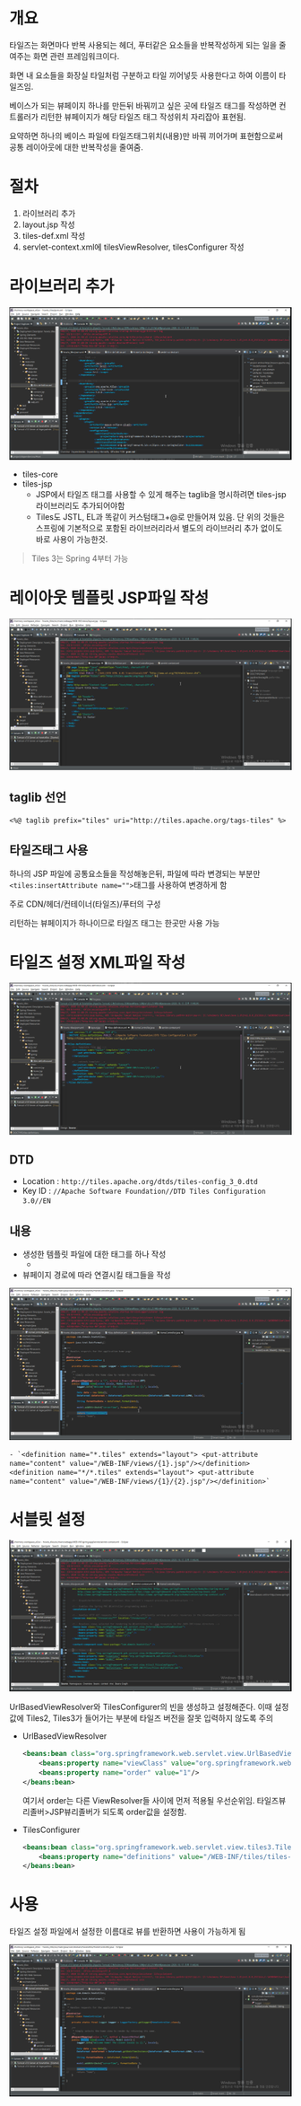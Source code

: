 # **개요**

타일즈는 화면마다 반복 사용되는 헤더, 푸터같은 요소들을 반복작성하게 되는 일을 줄여주는 화면 관련 프레임워크이다.

화면 내 요소들을 화장실 타일처럼 구분하고 타일 끼어넣듯 사용한다고 하여 이름이 타일즈임.

베이스가 되는 뷰페이지 하나를 만든뒤 바꿔끼고 싶은 곳에 타일즈 태그를 작성하면 컨트롤러가 리턴한 뷰페이지가 해당 타일즈 태그 작성위치 자리잡아 표현됨.

요약하면 하나의 베이스 파일에 타일즈태그위치(내용)만 바꿔 끼어가며 표현함으로써 공통 레이아웃에 대한 반복작성을 줄여줌.

# **절차**

1. 라이브러리 추가
2. layout.jsp 작성
3. tiles-def.xml 작성
4. servlet-context.xml에 tilesViewResolver, tilesConfigurer 작성

# **라이브러리 추가**

![img.png](img.png)

- tiles-core
- tiles-jsp
    - JSP에서 타일즈 태그를 사용할 수 있게 해주는 taglib을 명시하려면 tiles-jsp 라이브러리도 추가되어야함
    - Tiles도 JSTL, EL과 똑같이 커스텀태그+@로 만들어져 있음. 단 위의 것들은 스프링에 기본적으로 포함된 라이브러리라서 별도의 라이브러리 추가 없이도 바로 사용이 가능한것.

> Tiles 3는 Spring 4부터 가능

# **레이아웃 템플릿 JSP파일 작성**

![img_1.png](img_1.png)

## **taglib 선언**

`<%@ taglib prefix="tiles" uri="http://tiles.apache.org/tags-tiles" %>`

## **타일즈태그 사용**

하나의 JSP 파일에 공통요소들을 작성해놓은뒤, 파일에 따라 변경되는 부분만 `<tiles:insertAttribute name="">`태그를 사용하여 변경하게 함

주로 CDN/헤더/컨테이너(타일즈)/푸터의 구성

리턴하는 뷰페이지가 하나이므로 타일즈 태그는 한곳만 사용 가능

# **타일즈 설정 XML파일 작성**

![img_2.png](img_2.png)

## **DTD**

- Location : `http://tiles.apache.org/dtds/tiles-config_3_0.dtd`
- Key ID : `//Apache Software Foundation//DTD Tiles Configuration 3.0//EN`

## **내용**

- 생성한 템플릿 파일에 대한 태그를 하나 작성
    - <definition name="layout" template="/WEB-INF/views/layout.jsp"> <put-attribute name="content" value=""/></definition>
- 뷰페이지 경로에 따라 연결시킬 태그들을 작성

![img_3.png](img_3.png)

    - `<definition name="*.tiles" extends="layout"> <put-attribute name="content" value="/WEB-INF/views/{1}.jsp"/></definition><definition name="*/*.tiles" extends="layout"> <put-attribute name="content" value="/WEB-INF/views/{1}/{2}.jsp"/></definition>`

# **서블릿 설정**

![img_4.png](img_4.png)

UrlBasedViewResolver와 TilesConfigurer의 빈을 생성하고 설정해준다. 이때 설정값에 Tiles2, Tiles3가 들어가는 부분에 타일즈 버전을 잘못 입력하지 않도록 주의

- UrlBasedViewResolver

    ```xml
    <beans:bean class="org.springframework.web.servlet.view.UrlBasedViewResolver"> 
    	<beans:property name="viewClass" value="org.springframework.web.servlet.view.tiles3.TilesView"/> 
    	<beans:property name="order" value="1"/> 
    </beans:bean>
    ```

  여기서 order는 다른 ViewResolver들 사이에 먼저 적용될 우선순위임. 타일즈뷰리졸버>JSP뷰리졸버가 되도록 order값을 설정함.

- TilesConfigurer

    ```xml
    <beans:bean class="org.springframework.web.servlet.view.tiles3.TilesConfigurer"> 
    	<beans:property name="definitions" value="/WEB-INF/tiles/tiles-definition.xml"/> 
    </beans:bean>
    ```

# **사용**

타일즈 설정 파일에서 설정한 이름대로 뷰를 반환하면 사용이 가능하게 됨

![img_5.png](img_5.png)